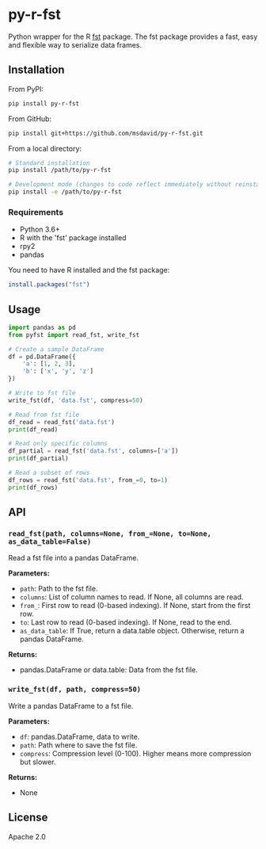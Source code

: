 # py-r-fst

Python wrapper for the R [fst](https://www.fstpackage.org/) package. The fst package provides a fast, easy and flexible way to serialize data frames.


## Installation

From PyPI:
```bash
pip install py-r-fst
```

From GitHub:
```bash
pip install git+https://github.com/msdavid/py-r-fst.git
```

From a local directory:
```bash
# Standard installation
pip install /path/to/py-r-fst

# Development mode (changes to code reflect immediately without reinstalling)
pip install -e /path/to/py-r-fst
```

### Requirements

- Python 3.6+
- R with the 'fst' package installed
- rpy2
- pandas

You need to have R installed and the fst package:

```R
install.packages("fst")
```

## Usage

```python
import pandas as pd
from pyfst import read_fst, write_fst

# Create a sample DataFrame
df = pd.DataFrame({
    'a': [1, 2, 3],
    'b': ['x', 'y', 'z']
})

# Write to fst file
write_fst(df, 'data.fst', compress=50)

# Read from fst file
df_read = read_fst('data.fst')
print(df_read)

# Read only specific columns
df_partial = read_fst('data.fst', columns=['a'])
print(df_partial)

# Read a subset of rows
df_rows = read_fst('data.fst', from_=0, to=1)
print(df_rows)
```

## API

### `read_fst(path, columns=None, from_=None, to=None, as_data_table=False)`

Read a fst file into a pandas DataFrame.

**Parameters:**
- `path`: Path to the fst file.
- `columns`: List of column names to read. If None, all columns are read.
- `from_`: First row to read (0-based indexing). If None, start from the first row.
- `to`: Last row to read (0-based indexing). If None, read to the end.
- `as_data_table`: If True, return a data.table object. Otherwise, return a pandas DataFrame.

**Returns:**
- pandas.DataFrame or data.table: Data from the fst file.

### `write_fst(df, path, compress=50)`

Write a pandas DataFrame to a fst file.

**Parameters:**
- `df`: pandas.DataFrame, data to write.
- `path`: Path where to save the fst file.
- `compress`: Compression level (0-100). Higher means more compression but slower.

**Returns:**
- None

## License

Apache 2.0